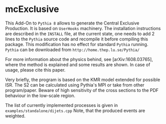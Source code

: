 # mcExclusive

This Add-On to `Pythia 8` allows to generate the Central Exclusive Production.
It is based on `UserHooks` machinery.
The installation instructions are described in the `INSTALL` file, at the current state, one needs to add 2 lines to the `Pythia` source code and recompile it before compiling this package.
This modification has no effect for standard `Pythia` running.
`Pythia` can be downloaded from
`http://home.thep.lu.se/Pythia/`


For more information about the physics behind, see [arXiv:1608.03765], where the method is explained and some results are shown.
In case of usage, please cite this paper.

Very briefly, the program is based on the KMR model extended for possible ISR.
The S2 can be calculated using Pythia's MPI or take from other program/paper.
Beware of high sensitivity of the cross sections to the PDF behaviour in the low-scale region.

The list of currently implemented processes is given in `examples/standalone/dijets.cpp`
Note, that the produced events are weighted.
